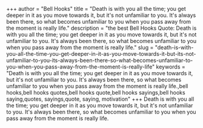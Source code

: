 +++
author = "Bell Hooks"
title = "Death is with you all the time; you get deeper in it as you move towards it, but it's not unfamiliar to you. It's always been there, so what becomes unfamiliar to you when you pass away from the moment is really life."
description = "the best Bell Hooks Quote: Death is with you all the time; you get deeper in it as you move towards it, but it's not unfamiliar to you. It's always been there, so what becomes unfamiliar to you when you pass away from the moment is really life."
slug = "death-is-with-you-all-the-time-you-get-deeper-in-it-as-you-move-towards-it-but-its-not-unfamiliar-to-you-its-always-been-there-so-what-becomes-unfamiliar-to-you-when-you-pass-away-from-the-moment-is-really-life"
keywords = "Death is with you all the time; you get deeper in it as you move towards it, but it's not unfamiliar to you. It's always been there, so what becomes unfamiliar to you when you pass away from the moment is really life.,bell hooks,bell hooks quotes,bell hooks quote,bell hooks sayings,bell hooks saying,quotes, sayings,quote, saying, motivation"
+++
Death is with you all the time; you get deeper in it as you move towards it, but it's not unfamiliar to you. It's always been there, so what becomes unfamiliar to you when you pass away from the moment is really life.
